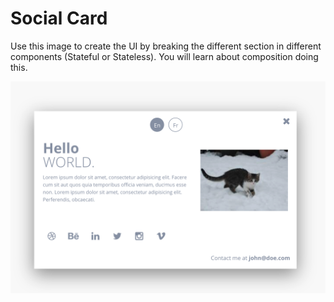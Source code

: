 # Social Card

Use this image to create the UI by breaking the different section in different components (Stateful or Stateless). You will learn about composition doing this.

![Social Card UI](social-card.png)
